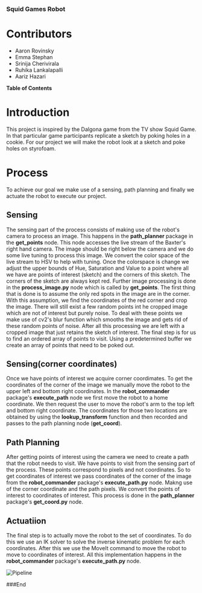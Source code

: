 ### Squid Games Robot

# Contributors
- Aaron Rovinsky
- Emma Stephan
- Srinija Cherivirala
- Ruhika Lankalapalli
- Aariz Hazari



**Table of Contents**


# Introduction

This project is inspired by the Dalgona game from the TV show Squid Game. In that particular game participants replicate a sketch by poking holes in a cookie. For our project we will make the robot look at a sketch and poke holes on styrofoam.

Process
=============

To achieve our goal we make use of a sensing, path planning and finally we actuate the robot to execute our project.

## Sensing 

The sensing part of the process consists of making use of the robot's camera to process an image.  This happens in the **path_planner** package in the **get_points** node. This node accesses the live stream of the Baxter's right hand camera. The image should be right below the camera and we do some live tuning to process this image. We convert the color space of the live stream to HSV to help with tuning. Once the colorspace is change we adjust the upper bounds of Hue, Saturation and Value to a point where all we have are points of interest (sketch)  and the corners of this sketch. The corners of the sketch are always kept red.
Further image processing is done in the **process_image.py** node which is called by **get_points**. The first thing that is done is to assume the only red spots in the image are in the corner. With this assumption, we find the coordinates of the red corner and crop the image. There will still exist a few random points int he cropped image which are not of interest but purely noise. To deal with these points we make use of cv2's blur function which smooths the image and gets rid of these random points of noise.
After all this processing we are left with a cropped image that just retains the sketch of interest. The final step is for us to find an ordered array of points to visit. Using a predetermined buffer we create an array of points that need to be poked out.

## Sensing(corner coordinates)

Once we have points of interest we acquire corner coordimates. To get the coordinates of the corner of the image we manually move the robot to the upper left and bottom right coordinates. In the **robot_commander** package's **execute_path**  node we first move the robot to a home coordinate. We then request the user to move the robot's arm to the top left and bottom right coordinate. The coordinates for those two locations are obtained by using the **lookup_transform** function and then recorded and passes to the path planning node (**get_coord**). 

## Path Planning

After getting points of interest using the camera we need to create a path that the robot needs to visit. We have points to visit from the sensing part of the process. These points correspond to pixels and not coordinates. So to get coordinates of interest we pass coordinates of the corner of the image from the **robot_commander** package's **execute_path.py** node. Makng use of the corner coordinate and the path pixels. We convert the points of interest to coordinates of interest.  This process is done in the **path_planner** package's **get_coord.py** node. 

## Actuatiion

The final step is to actually move the robot to the set of coordinates. To do this we use an IK solver to solve the inverse kinematic problem for each coordinates. After this we use the MoveIt command to move the robot to move to coordinates of interest. All this implementation happens in the **robot_commander** package's **execute_path.py** node. 



![Pipeline](node.png)

###End
